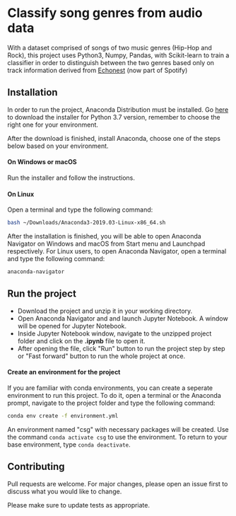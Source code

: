 ﻿# Classify song genres from audio data
 
With a dataset comprised of songs of two music genres (Hip-Hop and Rock), this project uses Python3, Numpy, Pandas, with Scikit-learn to train a classifier in order to distinguish between the two genres based only on track information derived from [Echonest](http://the.echonest.com/) (now part of Spotify)

## Installation

In order to run the project, Anaconda Distribution must be installed. Go [here](https://www.anaconda.com/distribution/#download-section) to download the installer for Python 3.7 version, remember to choose the right one for your environment.

After the download is finished, install Anaconda, choose one of the steps below based on your environment.
#### On Windows or macOS
Run the installer and follow the instructions.
#### On Linux
Open a terminal and type the following command:
```bash
bash ~/Downloads/Anaconda3-2019.03-Linux-x86_64.sh
```
After the installation is finished, you will be able to open Anaconda Navigator on Windows and macOS from Start menu and Launchpad respectively. For Linux users, to open Anaconda Navigator, open a terminal and type the following command:
```bash
anaconda-navigator
```

## Run the project
- Download the project and unzip it in your working directory.
- Open Anaconda Navigator and and launch Jupyter Notebook. A window will be opened for Jupyter Notebook.
- Inside Jupyter Notebook window, navigate to the unzipped project folder and click on the **.ipynb** file to open it.
- After opening the file, click "Run" button to run the project step by step or "Fast forward" button to run the whole project at once.
#### Create an environment for the project
If you are familiar with conda environments, you can create a seperate environment to run this project. To do it, open a terminal or the Anaconda prompt, navigate to the project folder and type the following command:
```bash
conda env create -f environment.yml
```
An environment named "csg" with necessary packages will be created. Use the command `conda activate csg` to use the environment. To return to your base environment, type `conda deactivate`.

## Contributing
Pull requests are welcome. For major changes, please open an issue first to discuss what you would like to change.

Please make sure to update tests as appropriate.
